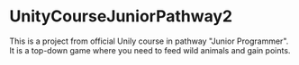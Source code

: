 # UnityCourseJuniorPathway2

This is a project from official Unily course in pathway "Junior Programmer".
It is a top-down game where you need to feed wild animals and gain points.